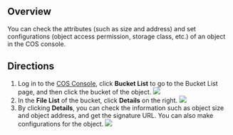 ## Overview
You can check the attributes (such as size and address) and set configurations (object access permission, storage class, etc.) of an object in the COS console.

## Directions
1. Log in to the [COS Console](https://intl.cloud.tencent.com/login), click **Bucket List** to go to the Bucket List page, and then click the bucket of the object.
![](https://main.qcloudimg.com/raw/04902aa1c212f702e227ca8688659ece.png)
2. In the **File List** of the bucket, click **Details** on the right.
![](https://main.qcloudimg.com/raw/9a4305b1423c5ce771082490981b9827.png)
3. By clicking **Details**, you can check the information such as object size and object address, and get the signature URL. You can also make configurations for the object.
![](https://main.qcloudimg.com/raw/d56eb8baa6221ac57b8b9d323f96d2b2.png)

